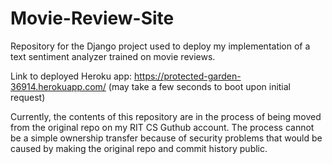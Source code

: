 # Movie-Review-Site
Repository for the Django project used to deploy my implementation of a text sentiment analyzer trained on movie reviews.

Link to deployed Heroku app: https://protected-garden-36914.herokuapp.com/ (may take a few seconds to boot upon initial request)

Currently, the contents of this repository are in the process of being moved from the original repo on my RIT CS Guthub account. The process cannot be a simple ownership transfer because of security problems that would be caused by making the original repo and commit history public.
